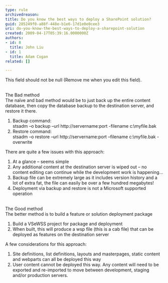 ```yaml
---
type: rule
archivedreason: 
title: Do you know the best ways to deploy a SharePoint solution?
guid: 285249f0-a88f-448e-b1e6-17d1e0e0cee3
uri: do-you-know-the-best-ways-to-deploy-a-sharepoint-solution
created: 2009-04-17T05:39:16.0000000Z
authors:
- id: 8
  title: John Liu
- id: 1
  title: Adam Cogan
related: []

---
```



This field should not be null (Remove me when you edit this field).
<br><excerpt class='endintro'></excerpt><br>
<p>The Bad method <br>The naïve and bad method would be to just back up the entire content database, then copy the database backup to the destination server, and restore it there. </p>
<ol>
<li>Backup command&#58; <br>stsadm –o backup –url http&#58;//servername&#58;port -filename c&#58;\myfile.bak </li>
<li>Restore command&#58; <br>stsadm –o restore –url http&#58;//servername&#58;port –filename c&#58;\myfile.bak -overwrite</li></ol>
<p>There are quite a few issues with this approach&#58; </p>
<ol>
<li>At a glance – seems simple </li>
<li>Any additional content at the destination server is wiped out – no content editing can continue while the development work is happening… </li>
<li>Backup file can be extremely large as it includes version history and a lot of extra fat, the file can easily be over a few hundred megabytes! </li>
<li>Deployment via backup and restore is not a Microsoft supported operation</li></ol>
<p><br>The Good method <br>The better method is to build a feature or solution deployment package </p>
<ol>
<li>Build a&#160;VSeWSS project for package and deployment </li>
<li>When built, this will produce a&#160;wsp file (this is a cab file) that can be deployed as features on the destination server </li></ol>
<p>A few considerations for this approach&#58;&#160;</p>
<ol>
<li>Site definitions, list definitions, layouts and masterpages, static content and webparts can all be deployed this way </li>
<li>User content cannot be deployed this way. Any content will need to be exported and re-imported to move between development, staging and/or production servers. </li></ol>


